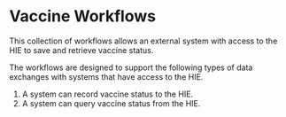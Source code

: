 # Vaccine Workflows

This collection of workflows allows an external system with access to the HIE to save and retrieve vaccine status.

The workflows are designed to support the following types of data exchanges with systems that have access to the HIE.

1. A system can record vaccine status to the HIE.  
2. A system can query vaccine status from the HIE.  

